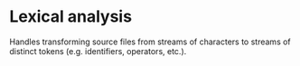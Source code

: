 # Lexical analysis
Handles transforming source files from streams of characters to streams of distinct tokens (e.g. identifiers, operators, etc.).

